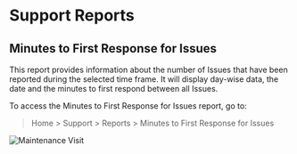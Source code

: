 <!-- add-breadcrumbs -->
# Support Reports

## Minutes to First Response for Issues
This report provides information about the number of Issues that have been reported during the selected time frame. It will display day-wise data, the date and the minutes to first respond between all Issues.

To access the Minutes to First Response for Issues report, go to:
> Home > Support > Reports > Minutes to First Response for Issues

<img class="screenshot" alt="Maintenance Visit" src="{{docs_base_url}}/assets/img/support/support_hours.png">
